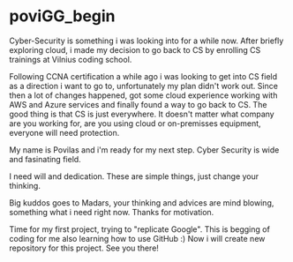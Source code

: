# poviGG_begin
Cyber-Security is something i was looking into for a while now. After briefly exploring cloud, i made my decision to go back to CS by enrolling CS trainings at Vilnius coding school.

Following CCNA certification a while ago i was looking to get into CS field as a direction i want to go to, unfortunately my plan didn't work out. Since then a lot of changes happened, got some cloud experience working with AWS and Azure services and finally found a way to go back to CS. The good thing is that CS is just everywhere. It doesn't matter what company are you working for, are you using cloud or on-premisses equipment, everyone will need protection.

My name is Povilas and i'm ready for my next step. Cyber Security is wide and fasinating field.

I need will and dedication. These are simple things, just change your thinking.

Big kuddos goes to Madars, your thinking and advices are mind blowing, something what i need right now. Thanks for motivation.

Time for my first project, trying to "replicate Google". This is begging of coding for me also learning how to use GitHub :) Now i will create new repository for this project. See you there!
